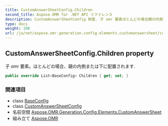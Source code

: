 ```yaml
---
title: CustomAnswerSheetConfig.Children
second_title: Aspose.OMR for .NET API リファレンス
description: CustomAnswerSheetConfig 財産. 子 omr 要素ほとんどの場合親の内側または下に配置されます.
type: docs
weight: 100
url: /ja/net/aspose.omr.generation.config.elements.customanswersheet/customanswersheetconfig/children/
---
```

## CustomAnswerSheetConfig.Children property

子 omr 要素。ほとんどの場合、親の内側または下に配置されます.

```csharp
public override List<BaseConfig> Children { get; set; }
```

### 関連項目

* class [BaseConfig](../../../aspose.omr.generation.config/baseconfig/)
* class [CustomAnswerSheetConfig](../)
* 名前空間 [Aspose.OMR.Generation.Config.Elements.CustomAnswerSheet](../../customanswersheetconfig/)
* 組み立て [Aspose.OMR](../../../)


